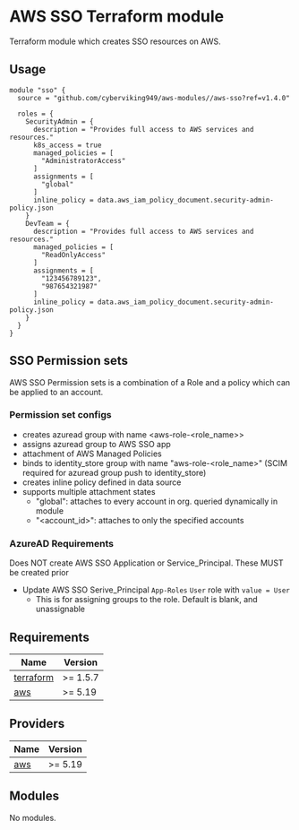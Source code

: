 # AWS SSO Terraform module

Terraform module which creates SSO resources on AWS.

## Usage

```hcl
module "sso" {
  source = "github.com/cyberviking949/aws-modules//aws-sso?ref=v1.4.0"

  roles = {
    SecurityAdmin = {
      description = "Provides full access to AWS services and resources."
      k8s_access = true
      managed_policies = [
        "AdministratorAccess"
      ]
      assignments = [
        "global"
      ]
      inline_policy = data.aws_iam_policy_document.security-admin-policy.json
    }
    DevTeam = {
      description = "Provides full access to AWS services and resources."
      managed_policies = [
        "ReadOnlyAccess"
      ]
      assignments = [
        "123456789123",
        "987654321987"
      ]
      inline_policy = data.aws_iam_policy_document.security-admin-policy.json
    }
  }
}

```

## SSO Permission sets

AWS SSO Permission sets is a combination of a Role and a policy which can be applied to an account. 

### Permission set configs

- creates azuread group with name <aws-role-<role_name>>
- assigns azuread group to AWS SSO app
- attachment of AWS Managed Policies
- binds to identity_store group with name "aws-role-<role_name>" (SCIM required for azuread group push to identity_store)
- creates inline policy defined in data source
- supports multiple attachment states
  - "global": attaches to every account in org. queried dynamically in module
  - "<account_id>": attaches to only the specified accounts

### AzureAD Requirements
Does NOT create AWS SSO Application or Service_Principal. These MUST be created prior
- Update AWS SSO Serive_Principal `App-Roles` `User` role with `value = User` 
  - This is for assigning groups to the role. Default is blank, and unassignable

<!-- BEGINNING OF PRE-COMMIT-TERRAFORM DOCS HOOK -->
## Requirements

| Name | Version |
|------|---------|
| <a name="requirement_terraform"></a> [terraform](#requirement\_terraform) | >= 1.5.7 |
| <a name="requirement_aws"></a> [aws](#requirement\_aws) | >= 5.19 |

## Providers

| Name | Version |
|------|---------|
| <a name="provider_aws"></a> [aws](#provider\_aws) | >= 5.19 |

## Modules

No modules.